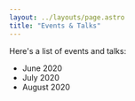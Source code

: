 ```yaml
---
layout: ../layouts/page.astro
title: "Events & Talks"
---
```


Here's a list of events and talks:

- June 2020
- July 2020
- August 2020
